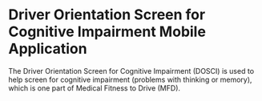 # Driver Orientation Screen for Cognitive Impairment Mobile Application

The Driver Orientation Screen for Cognitive Impairment (DOSCI) is used to help screen for cognitive impairment (problems with thinking or memory), which is one part of Medical Fitness to Drive (MFD).
